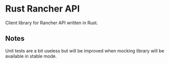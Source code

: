 # Rust Rancher API

Client library for Rancher API written in Rust.


## Notes

Unit tests are a bit useless but will be improved when mocking library will be available in stable mode.
